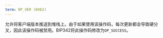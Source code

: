 ```yaml
---
term: OP_VER (0X62)
---
```


允许将客户端版本推送到堆栈上。由于如果使用该操作码，每次更新都会导致硬分叉，因此该操作码被禁用。BIP342将此操作码修改为`OP_SUCCESS`。